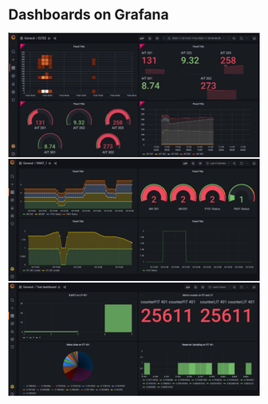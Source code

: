 # Dashboards on Grafana


<img src="./pinaryazgandashboard.JPG" />
<br>
<img src="./swat_dashboard.png" />
<br>
<img src="./oscardashboard.png" />
